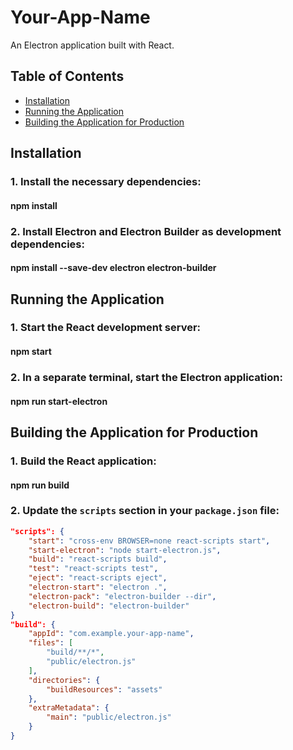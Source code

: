 # Your-App-Name

An Electron application built with React.

## Table of Contents

- [Installation](#installation)
- [Running the Application](#running-the-application)
- [Building the Application for Production](#building-the-application-for-production)

## Installation

### 1. Install the necessary dependencies:

#### npm install

### 2. Install Electron and Electron Builder as development dependencies:

#### npm install --save-dev electron electron-builder

## Running the Application

### 1. Start the React development server:

#### npm start

### 2. In a separate terminal, start the Electron application:

#### npm run start-electron

## Building the Application for Production

### 1. Build the React application:

#### npm run build

### 2. Update the `scripts` section in your `package.json` file:

```json
"scripts": {
    "start": "cross-env BROWSER=none react-scripts start",
    "start-electron": "node start-electron.js",
    "build": "react-scripts build",
    "test": "react-scripts test",
    "eject": "react-scripts eject",
    "electron-start": "electron .",
    "electron-pack": "electron-builder --dir",
    "electron-build": "electron-builder"
}
"build": {
    "appId": "com.example.your-app-name",
    "files": [
        "build/**/*",
        "public/electron.js"
    ],
    "directories": {
        "buildResources": "assets"
    },
    "extraMetadata": {
        "main": "public/electron.js"
    }
}
